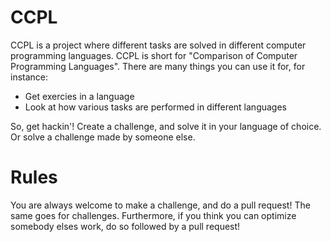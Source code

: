 # CCPL

CCPL is a project where different tasks are solved in different computer programming languages. CCPL is short for "Comparison of Computer Programming Languages". There are many things you can use it for, for instance:

* Get exercies in a language
* Look at how various tasks are performed in different languages

So, get hackin'! Create a challenge, and solve it in your language of choice. Or solve a challenge made by someone else.

# Rules

You are always welcome to make a challenge, and do a pull request! The same goes for challenges. Furthermore, if you think you can optimize somebody elses work, do so followed by a pull request!

